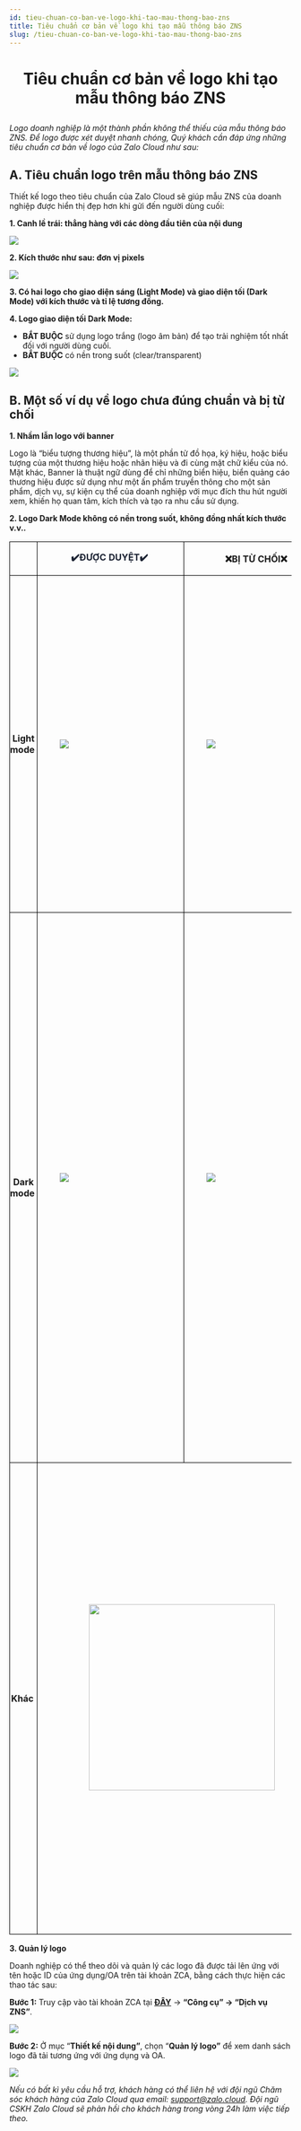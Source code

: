 ```yaml
---
id: tieu-chuan-co-ban-ve-logo-khi-tao-mau-thong-bao-zns
title: Tiêu chuẩn cơ bản về logo khi tạo mẫu thông báo ZNS
slug: /tieu-chuan-co-ban-ve-logo-khi-tao-mau-thong-bao-zns
---
```


# <p style="text-align: center">Tiêu chuẩn cơ bản về logo khi tạo mẫu thông báo ZNS</p>

_Logo doanh nghiệp là một thành phần không thể thiếu của mẫu thông báo ZNS. Để logo được xét duyệt nhanh chóng, Quý khách cần đáp ứng những tiêu chuẩn cơ bản về logo của Zalo Cloud như sau:_

## A. Tiêu chuẩn logo trên mẫu thông báo ZNS

Thiết kế logo theo tiêu chuẩn của Zalo Cloud sẽ giúp mẫu ZNS của doanh nghiệp được hiển thị đẹp hơn khi gửi đến người dùng cuối:

**1. Canh lề trái: thẳng hàng với các dòng đầu tiên của nội dung**

<p style={{ textAlign: "center" }}>
  <img src="https://stc-oa.zdn.vn/uploads/2024/10/09/57b4edee22b209316ee2a0128cc9af31.png" />
</p>

**2. Kích thước như sau: đơn vị pixels**

<p style={{ textAlign: "center" }}>
  <img src="https://stc-oa.zdn.vn/uploads/a913c189963f9ef8dddd580c1fb5cec5.png" />
</p>

**3. Có hai logo cho giao diện sáng (Light Mode) và giao diện tối (Dark Mode) với kích thước và tỉ lệ tương đồng.**

**4. Logo giao diện tối Dark Mode:**

- **BẮT BUỘC** sử dụng logo trắng (logo âm bản) để tạo trải nghiệm tốt nhất đối với người dùng cuối.
- **BẮT BUỘC** có nền trong suốt (clear/transparent)

<p style={{ textAlign: "center" }}>
  <img src="https://stc-oa.zdn.vn/uploads/22807af5d5e7be1cb25450f981f8502f.png" />
</p>

## B. Một số ví dụ về logo chưa đúng chuẩn và bị từ chối

**1. Nhầm lẫn logo với banner**

Logo là “biểu tượng thương hiệu”, là một phần tử đồ họa, ký hiệu, hoặc biểu tượng của một thương hiệu hoặc nhãn hiệu và đi cùng mặt chữ kiểu của nó. Mặt khác, Banner là thuật ngữ dùng để chỉ những biển hiệu, biển quảng cáo thương hiệu được sử dụng như một ấn phẩm truyền thông cho một sản phẩm, dịch vụ, sự kiện cụ thể của doanh nghiệp với mục đích thu hút người xem, khiến họ quan tâm, kích thích và tạo ra nhu cầu sử dụng.

**2. Logo Dark Mode không có nền trong suốt, không đồng nhất kích thước v.v..**

<table class="ck-table-resized" style="background-color:transparent;">
  <colgroup>
    <col style="width:11.68%;"></col>
    <col style="width:24.98%;"></col>
    <col style="width:25.75%;"></col>
    <col style="width:37.59%;"></col>
  </colgroup>
  <tbody>
    <tr>
      <td style="background-color:transparent;border:1px solid rgb(0, 0, 0);padding:0px;vertical-align:top;width:61px;">
        <p style="margin-left:0px;">&nbsp;</p>
      </td>
      <td style="background-color:transparent;border:1px solid rgb(0, 0, 0);padding:0px;width:191px;">
        <p style="margin-left:0px;text-align:center;">
          <span style="color:rgb(27,34,50);">
            <strong>✔️ĐƯỢC DUYỆT✔️</strong>&nbsp;
          </span>
        </p>
      </td>
      <td style="background-color:transparent;border:1px solid rgb(0, 0, 0);padding:0px;width:197px;">
        <p style="margin-left:0px;text-align:center;">
          <strong>❌BỊ TỪ CHỐI❌</strong>&nbsp;
        </p>
      </td>
      <td style="background-color:transparent;border:1px solid rgb(0, 0, 0);padding:0px;width:158px;">
        <p style="margin-left:0px;text-align:center;">
          <strong>LÝ GIẢI</strong>&nbsp;
        </p>
      </td>
    </tr>
    <tr>
      <td style="background-color:transparent;border:1px solid rgb(0, 0, 0);padding:0px;width:61px;">
        <p style="margin-left:0px;text-align:center;">
          <strong>Light mode</strong>&nbsp;
        </p>
      </td>
      <td style="background-color:transparent;border:1px solid rgb(0, 0, 0);padding:0px;width:191px;">
        <p style="margin-left:0px;text-align:center;">&nbsp;</p>
        <p style="margin-left:0px;text-align:center;">&nbsp;</p>
        <figure class="image image_resized" style="width:100%;">
          <img src="https://stc-oa.zdn.vn/uploads/1c8b5379d2dcab34beb7c9e3352dcccf.png" />
        </figure>
        <p style="margin-left:0px;text-align:center;">&nbsp;</p>
        <p style="margin-left:0px;text-align:center;">&nbsp;</p>
      </td>
      <td style="background-color:transparent;border:1px solid rgb(0, 0, 0);padding:0px;width:197px;">
        <p style="margin-left:0px;text-align:center;">
          <strong>️</strong>
        </p>
        <figure class="image image_resized" style="width:96.96%;">
          <img src="https://stc-oa.zdn.vn/uploads/6a79d5004ee67d00f2406158532bedde.png" />
        </figure>
        <p style="margin-left:0px;text-align:center;">&nbsp;</p>
      </td>
      <td style="background-color:transparent;border:1px solid rgb(0, 0, 0);padding:0px;vertical-align:top;width:158px;">
        <p style="margin-left:0px;">
          Logo có nền xanh/nền trắng không phải nền trong suốt&nbsp;
        </p>
        <p style="margin-left:0px;">
          Logo lightmode đúng chuẩn sử dụng nền trong suốt&nbsp;
        </p>
        <p style="margin-left:0px;">
          Logo lightmode và darkmode <strong>bắt buộc</strong> có thiết kế, kích
          thước và tỉ lệ tương đồng&nbsp;
        </p>
        <p style="margin-left:0px;">&nbsp;</p>
      </td>
    </tr>
    <tr>
      <td style="background-color:transparent;border:1px solid rgb(0, 0, 0);padding:0px;width:61px;">
        <p style="margin-left:0px;text-align:center;">
          <strong>Dark mode</strong>&nbsp;
        </p>
      </td>
      <td style="background-color:transparent;border:1px solid rgb(0, 0, 0);padding:0px;width:191px;">
        <figure class="image image_resized" style="width:181px;">
          <img src="https://stc-oa.zdn.vn/uploads/580fd3e5e4e278bb8375f6077d87334e.png" />
        </figure>
        <p style="margin-left:0px;text-align:center;">&nbsp;</p>
      </td>
      <td style="background-color:transparent;border:1px solid rgb(0, 0, 0);padding:0px;width:197px;">
        <figure class="image image_resized" style="width:181px;">
          <img src="https://stc-oa.zdn.vn/uploads/3017937cd832c2d2d6a0c12074ff35f3.png" />
        </figure>
        <p style="margin-left:0px;text-align:center;">&nbsp;</p>
      </td>
      <td style="background-color:transparent;border:1px solid rgb(0, 0, 0);padding:0px;vertical-align:top;width:158px;">
        <p style="margin-left:0px;">
          Logo darkmode có nền đen không phải nền trong suốt&nbsp;
        </p>
        <p style="margin-left:0px;">
          &nbsp;
          <br />
          Logo darkmode đúng chuẩn &nbsp;
          <br />(<strong>
            sử dụng logo âm bản, file .png và có <u>nền trong suốt</u>
          </strong>)&nbsp;
        </p>
        <p style="margin-left:0px;">
          Logo âm bản{" "}
          <strong>
            <u>bắt buộc</u>
          </strong>{" "}
          có màu trắng hoặc sáng màu{" "}
          <strong>
            <u>và</u>
          </strong>{" "}
          không có bất kì vùng màu tối, gây khó nhìn ở giao diện darkmode&nbsp;
        </p>
        <p style="margin-left:0px;">
          Logo lightmode và darkmode <strong>bắt buộc</strong> phải có thiết kế,
          kích thước và tỉ lệ tương đồng&nbsp;
        </p>
      </td>
    </tr>
    <tr>
      <td style="background-color:transparent;border:1px solid rgb(0, 0, 0);padding:0px;width:61px;">
        <p style="margin-left:0px;text-align:center;">
          <strong>Khác&nbsp;</strong>
        </p>
      </td>
      <td
        style="background-color:transparent;border:1px solid rgb(0, 0, 0);padding:0px;width:388px;"
        colspan="2"
      >
        <p style="margin-left:0px;text-align:center;">
          <img
            class="image_resized"
            style="width:332px;"
            src="https://stc-oa.zdn.vn/uploads/de7fd294bfd1b1b63fd7b4c77cfb1467.png"
          />
          &nbsp;
        </p>
      </td>
      <td style="background-color:transparent;border:1px solid rgb(0, 0, 0);padding:0px;vertical-align:top;width:158px;">
        <p style="margin-left:0px;">
          Hình ảnh là Banner chứ không phải logo&nbsp;
        </p>
        <p style="margin-left:0px;">
          Chứa thông tin như một ấn phẩm truyền thông về dịch vụ của doanh
          nghiệp&nbsp;
        </p>
        <p style="margin-left:0px;">
          Logo{" "}
          <strong>
            <u>không</u>
          </strong>{" "}
          đính kèm SĐT hoặc đường dẫn (link)
        </p>
        <p style="margin-left:0px;">
          Ngoại trừ trường hợp: thiết kế của logo mặc định bao gồm có SĐT
          và/hoặc đường dẫn (thiết kế này được công khai tại website chính thức
          của doanh nghiệp)
        </p>
      </td>
    </tr>
  </tbody>
</table>

**3. Quản lý logo**

Doanh nghiệp có thể theo dõi và quản lý các logo đã được tải lên ứng với tên hoặc ID của ứng dụng/OA trên tài khoản ZCA, bằng cách thực hiện các thao tác sau:

**Bước 1:** Truy cập vào tài khoản ZCA tại [**ĐÂY**](https://account.zalo.cloud/QBU7GBG7N6WDDJAA8/spending/overview) → **“Công cụ” → “Dịch vụ ZNS”**.

<p style={{ textAlign: "center" }}>
  <img src="https://stc-oa.zdn.vn/uploads/1076997b62f8dc88885d319cb59e49e4.png" />
</p>

**Bước 2:** Ở mục “**Thiết kế nội dung”**, chọn “**Quản lý logo”** để xem danh sách logo đã tải tương ứng với ứng dụng và OA.

<p style={{ textAlign: "center" }}>
  <img src="https://stc-oa.zdn.vn/uploads/d8a782ac4e74973a621f1bed2c498205.png" />
</p>

_Nếu có bất kì yêu cầu hỗ trợ, khách hàng có thể liên hệ với đội ngũ Chăm sóc khách hàng của Zalo Cloud qua email:_ [_support@zalo.cloud_](mailto:support@zalo.cloud)_. Đội ngũ CSKH Zalo Cloud sẽ phản hồi cho khách hàng trong vòng 24h làm việc tiếp theo._
